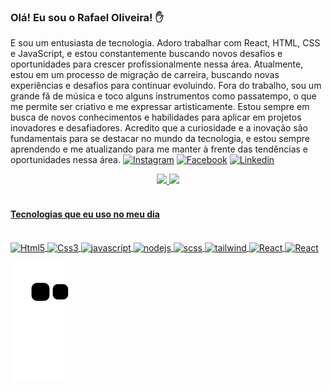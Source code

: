 ### Olá! Eu sou o Rafael Oliveira! ✋
E sou um entusiasta de tecnologia. Adoro trabalhar com React, HTML, CSS e JavaScript, e estou constantemente buscando novos desafios e oportunidades para crescer profissionalmente nessa área. Atualmente, estou em um processo de migração de carreira, buscando novas experiências e desafios para continuar evoluindo. Fora do trabalho, sou um grande fã de música e toco alguns instrumentos como passatempo, o que me permite ser criativo e me expressar artisticamente. Estou sempre em busca de novos conhecimentos e habilidades para aplicar em projetos inovadores e desafiadores. Acredito que a curiosidade e a inovação são fundamentais para se destacar no mundo da tecnologia, e estou sempre aprendendo e me atualizando para me manter à frente das tendências e oportunidades nessa área.
[![Instagram](https://img.shields.io/badge/Instagram-E4405F?style=for-the-badge&logo=instagram&logoColor=white)](https://www.instagram.com/rafaelret)
[![Facebook](https://img.shields.io/badge/Facebook-1877F2?style=for-the-badge&logo=facebook&logoColor=white)](https://www.facebook.com/)
[![Linkedin](https://img.shields.io/badge/LinkedIn-0077B5?style=for-the-badge&logo=linkedin&logoColor=white)](https://www.linkedin.com/in/rafaelods/)

<div align="center">
  <a href="https://github.com/rafael-ods">
  <img height="180em" src="https://github-readme-stats.vercel.app/api?username=rafael-ods&show_icons=true&theme=dracula&include_all_commits=true&count_private=true"/>
  <img height="180em" src="https://github-readme-stats.vercel.app/api/top-langs/?username=rafael-ods&layout=compact&langs_count=7&theme=dracula"/>
</div>
  <br>
  <div> 
    <h4>Tecnologias que eu uso no meu dia</h4> 
<div style="display: inline_block"><br>
    <img alt="Html5" src="https://img.shields.io/badge/HTML5-E34F26?style=for-the-badge&logo=html5&logoColor=white" align="center">
    <img alt="Css3" src="https://img.shields.io/badge/CSS3-1572B6?style=for-the-badge&logo=css3&logoColor=white" align="center">
    <img alt="javascript" src="https://img.shields.io/badge/JavaScript-F7DF1E?style=for-the-badge&logo=javascript&logoColor=black" align="center">
    <img alt="nodejs" src="https://img.shields.io/badge/Node.js-43853D?style=for-the-badge&logo=node.js&logoColor=white" align="center">
    <img alt="scss" src="https://img.shields.io/badge/Sass-CC6699?style=for-the-badge&logo=sass&logoColor=white" align="center">
    <img alt="tailwind" src="https://img.shields.io/badge/Tailwind_CSS-38B2AC?style=for-the-badge&logo=tailwind-css&logoColor=white" align="center">
    <img alt="React" src="https://img.shields.io/badge/React-20232A?style=for-the-badge&logo=react&logoColor=61DAFB" align="center">
    <img alt="React" src="https://img.shields.io/badge/TypeScript-007ACC?style=for-the-badge&logo=typescript&logoColor=white" align="center">
</div>
 
  ![Snake animation](https://github.com/rafael-ods/rafael-ods/blob/output/github-contribution-grid-snake.svg)
 
</div>
